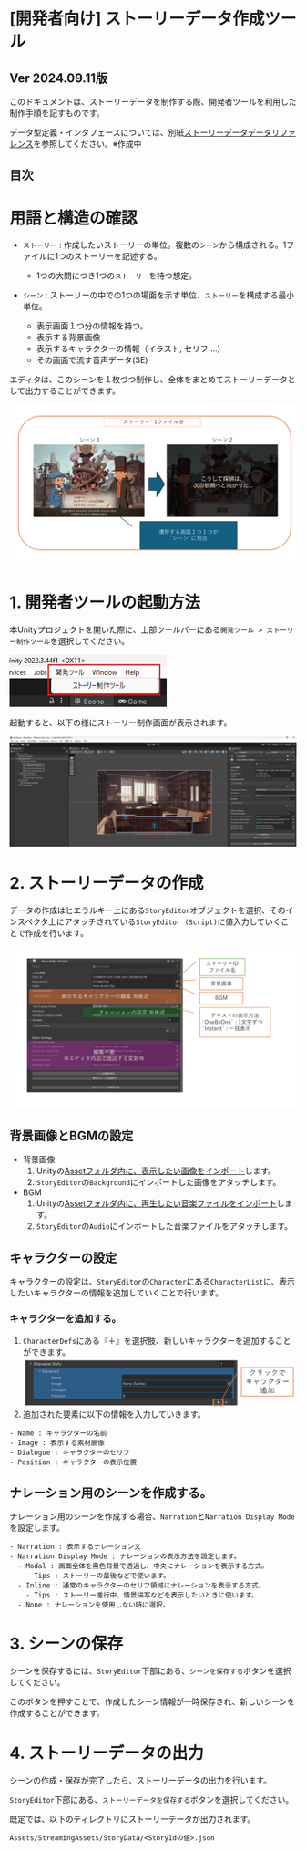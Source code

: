 # [開発者向け] ストーリーデータ作成ツール
## Ver 2024.09.11版

このドキュメントは、ストーリーデータを制作する際、開発者ツールを利用した制作手順を記すものです。

データ型定義・インタフェースについては、別紙[ストーリーデータデータリファレンス](TODO:リンク付け)を参照してください。※作成中

## 目次


# 用語と構造の確認
- `ストーリー` : 作成したいストーリーの単位。複数の`シーン`から構成される。1ファイルに1つのストーリーを記述する。
  - 1つの大問につき1つの`ストーリー`を持つ想定。
  
- `シーン` : ストーリーの中での1つの場面を示す単位、`ストーリー`を構成する最小単位。
  - 表示画面１つ分の情報を持つ。
  - 表示する背景画像
  - 表示するキャラクターの情報（イラスト, セリフ ...）
  - その画面で流す音声データ(SE)

エディタは、このシーンを１枚づつ制作し、全体をまとめてストーリーデータとして出力することができます。

![alt text](./Images/image-1.png)

# 1. 開発者ツールの起動方法
本Unityプロジェクトを開いた際に、上部ツールバーにある`開発ツール > ストーリー制作ツール`を選択してください。

![alt text](./Images/170555.png)

起動すると、以下の様にストーリー制作画面が表示されます。

![alt text](./Images/image.png)

# 2. ストーリーデータの作成
データの作成はヒエラルキー上にある`StoryEditor`オブジェクトを選択、そのインスペクタ上にアタッチされている`StoryEditor (Script)`に値入力していくことで作成を行います。

![alt text](./Images/image-2.png)

## 背景画像とBGMの設定
- 背景画像
  1. Unityの[Assetフォルダ内に、表示したい画像をインポート](https://cgbox.jp/2023/06/20/unity-gazou/#index_id0)します。
  2. `StoryEditor`の`Background`にインポートした画像をアタッチします。
- BGM
  1. Unityの[Assetフォルダ内に、再生したい音楽ファイルをインポート](https://hitomana-game.com/2022/08/12/unitybgm%E3%81%AE%E4%BB%98%E3%81%91%E6%96%B9%E3%83%BB%E8%A8%AD%E5%AE%9A%E6%96%B9%E6%B3%95/#toc4)します。
  2. `StoryEditor`の`Audio`にインポートした音楽ファイルをアタッチします。

## キャラクターの設定
キャラクターの設定は、`StoryEditor`の`Character`にある`CharacterList`に、表示したいキャラクターの情報を追加していくことで行います。

### キャラクターを追加する。
1. `CharacterDefs`にある『＋』を選択肢、新しいキャラクターを追加することができます。
   ![alt text](./Images/image-3.png)
2. 追加された要素に以下の情報を入力していきます。
```
- Name : キャラクターの名前
- Image : 表示する素材画像
- Dialogue : キャラクターのセリフ
- Position : キャラクターの表示位置
```

## ナレーション用のシーンを作成する。
ナレーション用のシーンを作成する場合、`Narration`と`Narration Display Mode`を設定します。
```
- Narration : 表示するナレーション文
- Narration Display Mode : ナレーションの表示方法を設定します。
  - Modal : 画面全体を黒色背景で透過し、中央にナレーションを表示する方式。
    - Tips : ストーリーの最後などで使います。
  - Inline : 通常のキャラクターのセリフ領域にナレーションを表示する方式。
    - Tips : ストーリー進行中、情景描写などを表示したいときに使います。
  - None : ナレーションを使用しない時に選択。
```
# 3. シーンの保存

シーンを保存するには、`StoryEditor`下部にある、`シーンを保存する`ボタンを選択してください。

このボタンを押すことで、作成したシーン情報が一時保存され、新しいシーンを作成することができます。


# 4. ストーリーデータの出力

シーンの作成・保存が完了したら、ストーリーデータの出力を行います。

`StoryEditor`下部にある、`ストーリーデータを保存する`ボタンを選択してください。

既定では、以下のディレクトリにストーリーデータが出力されます。
```
Assets/StreamingAssets/StoryData/<StoryIdの値>.json
```
